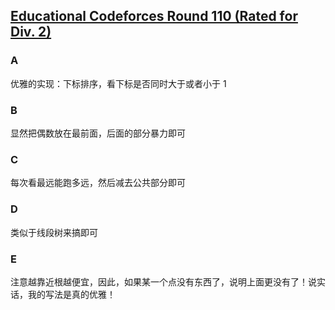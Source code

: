 ## [Educational Codeforces Round 110 (Rated for Div. 2)](https://codeforces.com/contest/1535)

### A

优雅的实现：下标排序，看下标是否同时大于或者小于 1

### B

显然把偶数放在最前面，后面的部分暴力即可

### C

每次看最远能跑多远，然后减去公共部分即可

### D

类似于线段树来搞即可

### E

注意越靠近根越便宜，因此，如果某一个点没有东西了，说明上面更没有了！说实话，我的写法是真的优雅！
